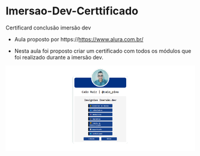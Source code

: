 # Imersao-Dev-Certtificado
Certificard conclusão imersão dev
* Aula proposto por https://https://www.alura.com.br/

* Nesta aula foi proposto criar um certificado com todos os módulos que foi realizado durante a imersão dev.

<img align="right" src="https://github.com/Caio-Ruiz-Romanato/Imersao-Dev-Certtificado/blob/main/Certificard.png?raw=true" width="600"/>

